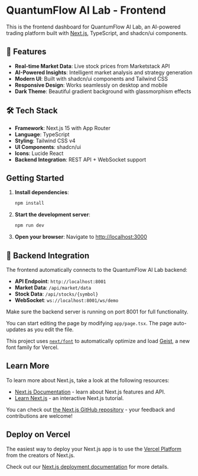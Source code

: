 # QuantumFlow AI Lab - Frontend

This is the frontend dashboard for QuantumFlow AI Lab, an AI-powered trading platform built with [Next.js](https://nextjs.org), TypeScript, and shadcn/ui components.

## 🚀 Features

- **Real-time Market Data**: Live stock prices from Marketstack API
- **AI-Powered Insights**: Intelligent market analysis and strategy generation
- **Modern UI**: Built with shadcn/ui components and Tailwind CSS
- **Responsive Design**: Works seamlessly on desktop and mobile
- **Dark Theme**: Beautiful gradient background with glassmorphism effects

## 🛠️ Tech Stack

- **Framework**: Next.js 15 with App Router
- **Language**: TypeScript
- **Styling**: Tailwind CSS v4
- **UI Components**: shadcn/ui
- **Icons**: Lucide React
- **Backend Integration**: REST API + WebSocket support

## Getting Started

1. **Install dependencies**:
   ```bash
   npm install
   ```

2. **Start the development server**:
   ```bash
   npm run dev
   ```

3. **Open your browser**:
   Navigate to [http://localhost:3000](http://localhost:3000)

## 🔗 Backend Integration

The frontend automatically connects to the QuantumFlow AI Lab backend:
- **API Endpoint**: `http://localhost:8001`
- **Market Data**: `/api/market/data`
- **Stock Data**: `/api/stocks/{symbol}`
- **WebSocket**: `ws://localhost:8001/ws/demo`

Make sure the backend server is running on port 8001 for full functionality.

You can start editing the page by modifying `app/page.tsx`. The page auto-updates as you edit the file.

This project uses [`next/font`](https://nextjs.org/docs/app/building-your-application/optimizing/fonts) to automatically optimize and load [Geist](https://vercel.com/font), a new font family for Vercel.

## Learn More

To learn more about Next.js, take a look at the following resources:

- [Next.js Documentation](https://nextjs.org/docs) - learn about Next.js features and API.
- [Learn Next.js](https://nextjs.org/learn) - an interactive Next.js tutorial.

You can check out [the Next.js GitHub repository](https://github.com/vercel/next.js) - your feedback and contributions are welcome!

## Deploy on Vercel

The easiest way to deploy your Next.js app is to use the [Vercel Platform](https://vercel.com/new?utm_medium=default-template&filter=next.js&utm_source=create-next-app&utm_campaign=create-next-app-readme) from the creators of Next.js.

Check out our [Next.js deployment documentation](https://nextjs.org/docs/app/building-your-application/deploying) for more details.
